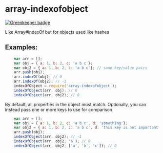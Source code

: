 array-indexofobject
===================

[![Greenkeeper badge](https://badges.greenkeeper.io/danmactough/node-array-indexofobject.svg)](https://greenkeeper.io/)

Like Array#indexOf but for objects used like hashes

## Examples:

```js
    var arr = [];
    var obj = { a: 1, b: 2, c: 'a b c'};
    var obj2 = { a: 1, b: 2, c: 'a b c'}; // same key/value pairs
    arr.push(obj);
    arr.indexOf(obj); // 0
    arr.indexOf(obj2); // -1
    indexOfObject = require('array-indexofobject');
    indexOfObject(arr, obj); // 0
    indexOfObject(arr, obj2); // 0
```

By default, all properties in the object must match. Optionally, you can instead
pass one or more keys to use for comparison.

```js
    var arr = [];
    var obj = { a: 1, b: 2, c: 'a b c', d: 'something'};
    var obj2 = { a: 1, b: 2, c: 'a b c', d: 'this key is not important'};
    arr.push(obj);
    indexOfObject(arr, obj2); // -1
    indexOfObject(arr, obj2, 'a'); // 0
    indexOfObject(arr, obj2, ['a', 'b', 'c']); // 0
```